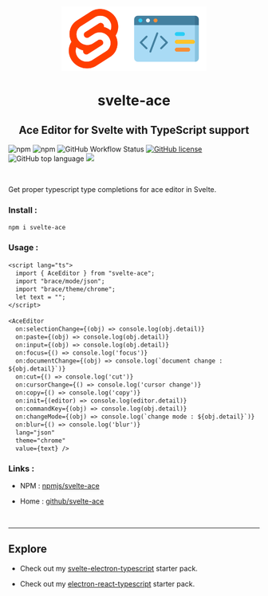 <p align="center">
  <img src="./assets/icon.png" height="130px">
</p>

<h1 align="center">svelte-ace</h1>
<h2 align="center">Ace Editor for Svelte with TypeScript support</h2>

![npm](https://img.shields.io/npm/dw/svelte-ace?style=for-the-badge)
![npm](https://img.shields.io/npm/v/svelte-ace)
![GitHub Workflow Status](https://img.shields.io/github/workflow/status/nateshmbhat/svelte-ace/publish?label=Workflow)
[![GitHub license](https://img.shields.io/github/license/nateshmbhat/svelte-ace)](https://github.com/nateshmbhat/svelte-ace/blob/main/LICENSE)
![GitHub top language](https://img.shields.io/github/languages/top/nateshmbhat/svelte-ace)
[![](https://img.shields.io/badge/author-nateshmbhat-green.svg)](https://github.com/nateshmbhat)

<br>

Get proper typescript type completions for ace editor in Svelte.

### Install :

```
npm i svelte-ace
```

### Usage :

```svelte
<script lang="ts">
  import { AceEditor } from "svelte-ace";
  import "brace/mode/json";
  import "brace/theme/chrome";
  let text = "";
</script>

<AceEditor
  on:selectionChange={(obj) => console.log(obj.detail)}
  on:paste={(obj) => console.log(obj.detail)}
  on:input={(obj) => console.log(obj.detail)}
  on:focus={() => console.log('focus')}
  on:documentChange={(obj) => console.log(`document change : ${obj.detail}`)}
  on:cut={() => console.log('cut')}
  on:cursorChange={() => console.log('cursor change')}
  on:copy={() => console.log('copy')}
  on:init={(editor) => console.log(editor.detail)}
  on:commandKey={(obj) => console.log(obj.detail)}
  on:changeMode={(obj) => console.log(`change mode : ${obj.detail}`)}
  on:blur={() => console.log('blur')}
  lang="json"
  theme="chrome"
  value={text} />

```

### Links : 

- NPM  : [npmjs/svelte-ace](https://www.npmjs.com/package/svelte-ace)

- Home : [github/svelte-ace](https://github.com/nateshmbhat/svelte-ace)

<br>

---

## Explore
- Check out my [svelte-electron-typescript](https://github.com/nateshmbhat/svelte-electron-ts-starter) starter pack.

- Check out my [electron-react-typescript](https://github.com/nateshmbhat/electron-react-ts-starter) starter pack.